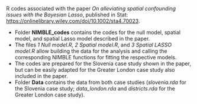 R codes associated with the paper *On alleviating spatial confounding issues with the Bayesian Lasso*, published in Stat: https://onlinelibrary.wiley.com/doi/10.1002/sta4.70023.

- Folder **NIMBLE_codes** contains the codes for the null model, spatial model, and spatial Lasso model described in the paper.
- The files *1 Null model.R*, *2 Spatial model.R*, and *3 Spatial LASSO model.R* allow building the data for the analysis and calling the corresponding NIMBLE functions for fitting the respective models.
- The codes are prepared for the Slovenia case study shown in the paper, but can be easily adapted for the Greater London case study also included in the paper.
- Folder **Data** contains the data from both case studies (*slovenia.rda* for the Slovenia case study; *data_london.rda* and *districts.rda* for the Greater London case study).
